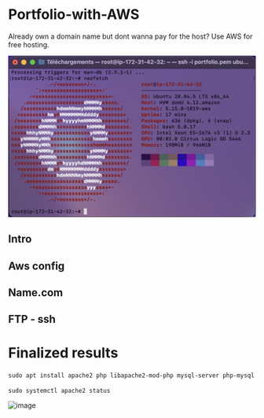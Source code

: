 # Portfolio-with-AWS


Already own a domain name but dont wanna pay for the host? Use AWS for free hosting.

<div align="center">
  
 <img src="https://github.com/Pyncro/Portfolio-with-AWS/blob/main/img/machineversion.png">
  
</div>


## Intro
## Aws config
## Name.com
## FTP - ssh

# Finalized results
```sudo apt install apache2 php libapache2-mod-php mysql-server php-mysql```

```sudo systemctl apache2 status```

![image](https://github.com/Pyncro/Portfolio-with-AWS/blob/main/img/systemctl.png)
